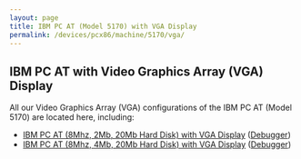 ```yaml
---
layout: page
title: IBM PC AT (Model 5170) with VGA Display
permalink: /devices/pcx86/machine/5170/vga/
---
```


IBM PC AT with Video Graphics Array (VGA) Display
---

All our Video Graphics Array (VGA) configurations of the IBM PC AT (Model 5170) are located here, including:

* [IBM PC AT (8Mhz, 2Mb, 20Mb Hard Disk) with VGA Display](/devices/pcx86/machine/5170/vga/2048kb/) ([Debugger](/devices/pcx86/machine/5170/vga/2048kb/debugger/))
* [IBM PC AT (8Mhz, 4Mb, 20Mb Hard Disk) with VGA Display](/devices/pcx86/machine/5170/vga/4096kb/) ([Debugger](/devices/pcx86/machine/5170/vga/4096kb/debugger/))
